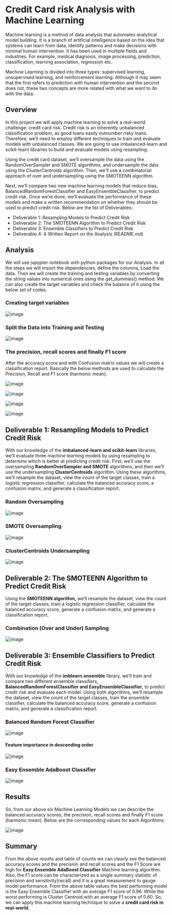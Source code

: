 # Credit Card risk Analysis with Machine Learning

Machine learning is a method of data analysis that automates analytical model building. It is a branch of artificial intelligence based on the idea that systems can learn from data, identify patterns and make decisions with minimal human intervention. It has been used in multiple fields and industries. For example, medical diagnosis, image processing, prediction, classification, learning association, regression etc. 

Machine Learning is divided into three types: supervised learning, unsupervised learning, and reinforcement learning. Although it may seem that the first refers to prediction with human intervention and the second does not, these two concepts are more related with what we want to do with the data.

## Overview

In this project we will apply machine learning to solve a real-world challenge: credit card risk. Credit risk is an inherently unbalanced classification problem, as good loans easily outnumber risky loans. Therefore, we’ll need to employ different techniques to train and evaluate models with unbalanced classes. We are going to use imbalanced-learn and scikit-learn libraries to build and evaluate models using resampling.

Using the credit card dataset, we’ll oversample the data using the RandomOverSampler and SMOTE algorithms, and undersample the data using the ClusterCentroids algorithm. Then, we'll use a combinatorial approach of over and undersampling using the SMOTEENN algorithm. 

Next, we’ll compare two new machine learning models that reduce bias, BalancedRandomForestClassifier and EasyEnsembleClassifier, to predict credit risk. Once we’re done, we’ll evaluate the performance of these models and make a written recommendation on whether they should be used to predict credit risk. Below are the list of Deliverables:

  * Deliverable 1: Resampling Models to Predict Credit Risk
  * Deliverable 2: The SMOTEENN Algorithm to Predict Credit Risk
  * Deliverable 3: Ensemble Classifiers to Predict Credit Risk
  * Deliverable 4: A Written Report on the Analysis (README.md)

## Analysis

We will use jupypter notebook with python packages for our Analysis. In all the steps we will import the dependencies, define the columns, Load the data. Then we will create the training and testing variables by converting the string values into numerical ones using the get_dummies() method. We can also create the target variables and check the balance of it using the below set of codes. 

### Creating target variables

![image](https://user-images.githubusercontent.com/85472349/137376774-34eddfae-944b-48f4-baf9-e858479c787f.png)


### Split the Data into Training and Testing


![image](https://user-images.githubusercontent.com/85472349/137376876-eaa7612a-b89e-4c0b-bece-d0ed7aad0bca.png)


### The precision, recall scores and finally F1 score 

After the accuracy score and with Confusion matrix values we will create a classification report. Basically the below methods are used to calculate the Precision, Recall and F1 score (harmonic mean):

![image](https://user-images.githubusercontent.com/85472349/137380263-ba50eca3-b6a9-414c-be76-26c7c909e163.png)

![image](https://user-images.githubusercontent.com/85472349/137380370-16a40359-7621-460f-ba23-b4f95733467f.png)

![image](https://user-images.githubusercontent.com/85472349/137380406-38c958b7-08c3-47f6-9e8d-b68852136ca4.png)

![image](https://user-images.githubusercontent.com/85472349/137380561-a594a6a5-4b75-41cd-9799-9b2ae4b112ba.png)


## Deliverable 1: Resampling Models to Predict Credit Risk

With our knowledge of the **imbalanced-learn and scikit-learn** libraries, we’ll evaluate three machine learning models by using resampling to determine which is better at predicting credit risk. First, we’ll use the oversampling **RandomOverSampler and SMOTE** algorithms, and then we’ll use the undersampling **ClusterCentroids** algorithm. Using these algorithms, we’ll resample the dataset, view the count of the target classes, train a logistic regression classifier, calculate the balanced accuracy score, a confusion matrix, and generate a classification report.


### Random Oversampling

![image](https://user-images.githubusercontent.com/85472349/137377083-56c5de65-5ca1-402d-8076-cc427b7f0f18.png)


### SMOTE Oversampling

![image](https://user-images.githubusercontent.com/85472349/137377270-dcfdb2c8-f825-4776-9a7f-374bbf82549f.png)


### ClusterCentroids Undersampling

![image](https://user-images.githubusercontent.com/85472349/137377356-fe2be66c-6a18-477c-abf4-552a9aa18e01.png)


## Deliverable 2: The SMOTEENN Algorithm to Predict Credit Risk

Using the **SMOTEENN algorithm,** we’ll resample the dataset, view the count of the target classes, train a logistic regression classifier, calculate the balanced accuracy score, generate a confusion matrix, and generate a classification report.

### Combination (Over and Under) Sampling


![image](https://user-images.githubusercontent.com/85472349/137377884-17d9c757-0d9e-4f00-b7fb-84cd70163766.png)


## Deliverable 3: Ensemble Classifiers to Predict Credit Risk

With our knowledge of the **imblearn.ensemble** library, we’ll train and compare two different ensemble classifiers, **BalancedRandomForestClassifier and EasyEnsembleClassifier**, to predict credit risk and evaluate each model. Using both algorithms, we’ll resample the dataset, view the count of the target classes, train the ensemble classifier, calculate the balanced accuracy score, generate a confusion matrix, and generate a classification report.

### Balanced Random Forest Classifier

![image](https://user-images.githubusercontent.com/85472349/137378539-a76ef9e4-ee1f-4a3e-bf50-c38985af4e4b.png)


#### Feature importance in descending order

![image](https://user-images.githubusercontent.com/85472349/137378669-e8eefc33-3c77-4fd5-a2d3-f31a868977f7.png)


### Easy Ensemble AdaBoost Classifier

![image](https://user-images.githubusercontent.com/85472349/137378726-4600071e-f3b2-4e4d-b678-7c5a9fdb559b.png)



## Results

So, from our above six Machine Learning Models we can describe the balanced accuracy scores, the precision, recall scores and finally F1 score (harmonic mean). Below are the corresponding values for each Algorithms: 

![image](https://user-images.githubusercontent.com/85472349/137380659-0401e660-0e05-4e67-8753-6169ac081331.png)


## Summary

From the above results and table of counts we can clearly see the balanced accuracy scores and the precision and recall scores and the F1 Score are high for **Easy Ensemble AdaBoost Classifier** Machine learning algorithm. Also, the F1 score can be characterized as a single summary statistic of precision and sensitivity(recall) and it is a great measurement to gauge model performance. From the above table values the best performing model is the Easy Ensemble Classifier with an average F1 score of 0.96. While the worst performing is Cluster Centroid with an average F1 score of 0.60. So, we can apply this machine learning technique to solve a **credit card risk in real-world.**
